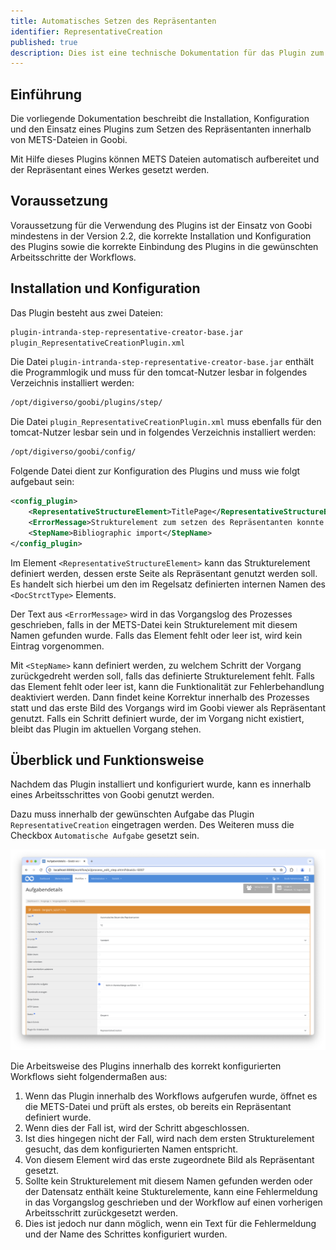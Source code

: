 ```yaml
---
title: Automatisches Setzen des Repräsentanten
identifier: RepresentativeCreation
published: true
description: Dies ist eine technische Dokumentation für das Plugin zum automatischen Setzen des Repräsentanten für die Deutsche Zentralbibliothek für Wirtschaftswissenschaften Kiel.
---
```

## Einführung
Die vorliegende Dokumentation beschreibt die Installation, Konfiguration und den Einsatz eines Plugins zum Setzen des Repräsentanten innerhalb von METS-Dateien in Goobi.

Mit Hilfe dieses Plugins können METS Dateien automatisch aufbereitet und der Repräsentant eines Werkes gesetzt werden.

## Voraussetzung

Voraussetzung für die Verwendung des Plugins ist der Einsatz von Goobi mindestens in der Version 2.2, die korrekte Installation und Konfiguration des Plugins sowie die korrekte Einbindung des Plugins in die gewünschten Arbeitsschritte der Workflows.


## Installation und Konfiguration
Das Plugin besteht aus zwei Dateien:

```bash
plugin-intranda-step-representative-creator-base.jar
plugin_RepresentativeCreationPlugin.xml
```

Die Datei `plugin-intranda-step-representative-creator-base.jar` enthält die Programmlogik und muss für den tomcat-Nutzer lesbar in folgendes Verzeichnis installiert werden:

```bash
/opt/digiverso/goobi/plugins/step/
```

Die Datei `plugin_RepresentativeCreationPlugin.xml` muss ebenfalls für den tomcat-Nutzer lesbar sein und in folgendes Verzeichnis installiert werden:

```bash
/opt/digiverso/goobi/config/
```

Folgende Datei dient zur Konfiguration des Plugins und muss wie folgt aufgebaut sein:

```xml
<config_plugin>
    <RepresentativeStructureElement>TitlePage</RepresentativeStructureElement>
    <ErrorMessage>Strukturelement zum setzen des Repräsentanten konnte nicht gefunden werden.</ErrorMessage>
    <StepName>Bibliographic import</StepName>
</config_plugin>
```

Im Element `<RepresentativeStructureElement>` kann das Strukturelement definiert werden, dessen erste Seite als Repräsentant genutzt werden soll. Es handelt sich hierbei um den im Regelsatz definierten internen Namen des `<DocStrctType>` Elements.

Der Text aus `<ErrorMessage>` wird in das Vorgangslog des Prozesses geschrieben, falls in der METS-Datei kein Strukturelement mit diesem Namen gefunden wurde. Falls das Element fehlt oder leer ist, wird kein Eintrag vorgenommen.

Mit `<StepName>` kann definiert werden, zu welchem Schritt der Vorgang zurückgedreht werden soll, falls das definierte Strukturelement fehlt. Falls das Element fehlt oder leer ist, kann die Funktionalität zur Fehlerbehandlung deaktiviert werden. Dann findet keine Korrektur innerhalb des Prozesses statt und das erste Bild des Vorgangs wird im Goobi viewer als Repräsentant genutzt. Falls ein Schritt definiert wurde, der im Vorgang nicht existiert, bleibt das Plugin im aktuellen Vorgang stehen.


## Überblick und Funktionsweise
Nachdem das Plugin installiert und konfiguriert wurde, kann es innerhalb eines Arbeitsschrittes von Goobi genutzt werden.

Dazu muss innerhalb der gewünschten Aufgabe das Plugin `RepresentativeCreation` eingetragen werden. Des Weiteren muss die Checkbox `Automatische Aufgabe` gesetzt sein.

![Auwahl des Plugins zur Durchführung des Arbeitsschrittes](screen1_de.png)

Die Arbeitsweise des Plugins innerhalb des korrekt konfigurierten Workflows sieht folgendermaßen aus:

1. Wenn das Plugin innerhalb des Workflows aufgerufen wurde, öffnet es die METS-Datei und prüft als erstes, ob bereits ein Repräsentant definiert wurde.
2. Wenn dies der Fall ist, wird der Schritt abgeschlossen.
3. Ist dies hingegen nicht der Fall, wird nach dem ersten Strukturelement gesucht, das dem konfigurierten Namen entspricht.
4. Von diesem Element wird das erste zugeordnete Bild als Repräsentant gesetzt.
5. Sollte kein Strukturelement mit diesem Namen gefunden werden oder der Datensatz enthält keine Stukturelemente, kann eine Fehlermeldung in das Vorgangslog geschrieben und der Workflow auf einen vorherigen Arbeitsschritt zurückgesetzt werden.
6. Dies ist jedoch nur dann möglich, wenn ein Text für die Fehlermeldung und der Name des Schrittes konfiguriert wurden.